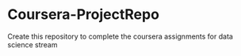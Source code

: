 Coursera-ProjectRepo
====================

Create this repository to complete the coursera assignments for data science stream
